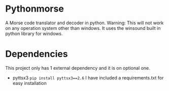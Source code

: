 # Pythonmorse
A Morse code translator and decoder in python. Warning: This will not work on any operation system other than windows. It uses the winsound built in python library for windows.

# Dependencies
This project only has 1 external dependency and it is on optional one.
* pyttsx3 ```pip install pyttsx3==2.6```
I have included a requirements.txt for easy installation
